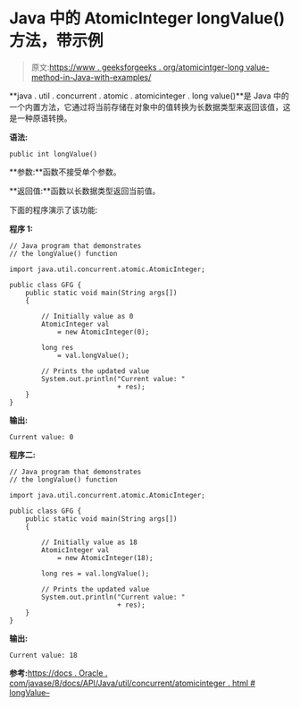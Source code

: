 # Java 中的 AtomicInteger longValue()方法，带示例

> 原文:[https://www . geeksforgeeks . org/atomicintger-long value-method-in-Java-with-examples/](https://www.geeksforgeeks.org/atomicinteger-longvalue-method-in-java-with-examples/)

**java . util . concurrent . atomic . atomicinteger . long value()**是 Java 中的一个内置方法，它通过将当前存储在对象中的值转换为长数据类型来返回该值，这是一种原语转换。

**语法:**

```
public int longValue()

```

**参数:**函数不接受单个参数。

**返回值:**函数以长数据类型返回当前值。

下面的程序演示了该功能:

**程序 1:**

```
// Java program that demonstrates
// the longValue() function

import java.util.concurrent.atomic.AtomicInteger;

public class GFG {
    public static void main(String args[])
    {

        // Initially value as 0
        AtomicInteger val
            = new AtomicInteger(0);

        long res
            = val.longValue();

        // Prints the updated value
        System.out.println("Current value: "
                           + res);
    }
}
```

**输出:**

```
Current value: 0

```

**程序二:**

```
// Java program that demonstrates
// the longValue() function

import java.util.concurrent.atomic.AtomicInteger;

public class GFG {
    public static void main(String args[])
    {

        // Initially value as 18
        AtomicInteger val
            = new AtomicInteger(18);

        long res = val.longValue();

        // Prints the updated value
        System.out.println("Current value: "
                           + res);
    }
}
```

**输出:**

```
Current value: 18

```

**参考:**[https://docs . Oracle . com/javase/8/docs/API/Java/util/concurrent/atomicinteger . html # longValue–](https://docs.oracle.com/javase/8/docs/api/java/util/concurrent/atomic/AtomicInteger.html#longValue--)